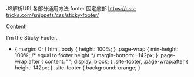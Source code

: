 JS解析URL各部分通用方法
footer 固定底部        https://css-tricks.com/snippets/css/sticky-footer/

<div class="page-wrap">
  
  Content!
      
</div>

<footer class="site-footer">
  I'm the Sticky Footer.
</footer>

* {
  margin: 0;
}
html, body {
  height: 100%;
}
.page-wrap {
  min-height: 100%;
  /* equal to footer height */
  margin-bottom: -142px; 
}
.page-wrap:after {
  content: "";
  display: block;
}
.site-footer, .page-wrap:after {
  height: 142px; 
}
.site-footer {
  background: orange;
}
